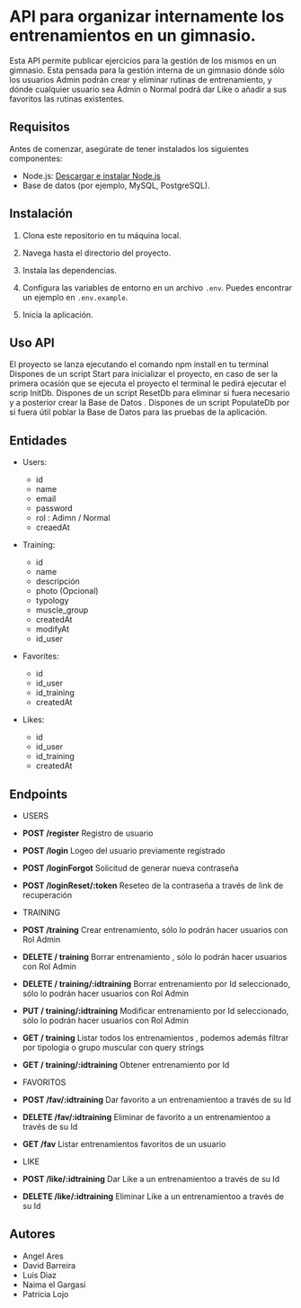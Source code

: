 # API para organizar internamente los entrenamientos en un gimnasio.

Esta API permite publicar ejercicios para la gestión de los mismos en un
gimnasio.
Esta pensada para la gestión interna de un gimnasio dónde sólo los usuarios Admin podrán crear y eliminar rutinas de entrenamiento, y dónde cualquier usuario sea Admin o Normal podrá dar Like o añadir a sus favoritos las rutinas existentes.


## Requisitos

Antes de comenzar, asegúrate de tener instalados los siguientes componentes:

- Node.js: [Descargar e instalar Node.js](https://nodejs.org/)
- Base de datos (por ejemplo, MySQL, PostgreSQL).

## Instalación

1. Clona este repositorio en tu máquina local.

2. Navega hasta el directorio del proyecto.

3. Instala las dependencias.

4. Configura las variables de entorno en un archivo `.env`. Puedes encontrar un ejemplo en `.env.example`.

5. Inicia la aplicación.

## Uso API

El proyecto se lanza ejecutando el comando npm install en tu terminal 
Dispones de un script Start para inicializar el proyecto, en caso de ser la primera ocasión que se ejecuta el proyecto el terminal le pedirá ejecutar el scrip InitDb.
Dispones de un script ResetDb para eliminar si fuera necesario y a posterior crear la Base de Datos .
Dispones de un script PopulateDb por si fuera útil poblar la Base de Datos para las pruebas de la aplicación.



## Entidades 

- Users:
  - id
  - name
  - email
  - password
  - rol : Adimn / Normal
  - creaedAt

- Training:
  - id
  - name
  - descripción
  - photo (Opcional)
  - typology
  - muscle_group
  - createdAt
  - modifyAt
  - id_user

- Favorites:
  - id
  - id_user
  - id_training
  - createdAt

- Likes: 
  - id
  - id_user
  - id_training
  - createdAt

## Endpoints

- USERS 
- **POST /register** Registro de usuario
- **POST /login** Logeo del usuario previamente registrado
- **POST /loginForgot** Solicitud de generar nueva contraseña
- **POST /loginReset/:token** Reseteo de la contraseña a través de link de recuperación

- TRAINING
- **POST /training** Crear entrenamiento, sólo lo podrán hacer usuarios con Rol Admin
- **DELETE / training** Borrar entrenamiento , sólo lo podrán hacer usuarios con Rol Admin
- **DELETE / training/:idtraining** Borrar entrenamiento por Id seleccionado, sólo lo podrán hacer usuarios con Rol Admin
- **PUT / training/:idtraining** Modificar entrenamiento por Id seleccionado, sólo lo podrán hacer usuarios con Rol Admin
- **GET / training** Listar todos los entrenamientos , podemos además filtrar por tipologia o grupo muscular con query strings
- **GET / training/:idtraining** Obtener entrenamiento por Id

- FAVORITOS
- **POST /fav/:idtraining** Dar favorito a un entrenamientoo a través de su Id
- **DELETE /fav/:idtraining** Eliminar de favorito a un entrenamientoo a través de su Id
- **GET /fav** Listar entrenamientos favoritos de un usuario

- LIKE 
- **POST /like/:idtraining** Dar Like a un entrenamientoo a través de su Id
- **DELETE /like/:idtraining** Eliminar Like a un entrenamientoo a través de su Id


## Autores
- Angel Ares 
- David Barreira
- Luis Diaz
- Naima el Gargasi
- Patricia Lojo

